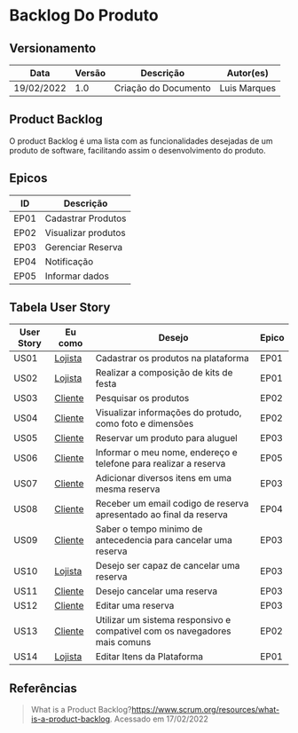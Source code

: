 # Backlog Do Produto

## Versionamento

| Data       | Versão | Descrição            | Autor(es)    |
| ---------- | ------ | -------------------- | ------------ |
| 19/02/2022 | 1.0    | Criação do Documento | Luis Marques |

## Product Backlog

O product Backlog é uma lista com as funcionalidades desejadas de um produto de software, facilitando assim o desenvolvimento do produto.

## Epicos

| ID   | Descrição           |
| ---- | ------------------- |
| EP01 | Cadastrar Produtos  |
| EP02 | Visualizar produtos |
| EP03 | Gerenciar Reserva   |
| EP04 | Notificação         |
| EP05 | Informar dados      |

## Tabela User Story

| User Story | Eu como                                           | Desejo                                                                     | Epico |
| ---------- | ------------------------------------------------- | -------------------------------------------------------------------------- | ----- |
| US01       | [Lojista](/Base/Elicitacao/Lexico?id=#l7-lojista) | Cadastrar os produtos na plataforma                                        | EP01  |
| US02       | [Lojista](/Base/Elicitacao/Lexico?id=#l7-lojista) | Realizar a composição de kits de festa                                     | EP01  |
| US03       | [Cliente](/Base/Elicitacao/Lexico?id=#l3-cliente) | Pesquisar os produtos                                                      | EP02  |
| US04       | [Cliente](/Base/Elicitacao/Lexico?id=#l3-cliente) | Visualizar informações do protudo, como foto e dimensões                   | EP02  |
| US05       | [Cliente](/Base/Elicitacao/Lexico?id=#l3-cliente) | Reservar um produto para aluguel                                           | EP03  |
| US06       | [Cliente](/Base/Elicitacao/Lexico?id=#l3-cliente) | Informar o meu nome, endereço e telefone para realizar a reserva           | EP05  |
| US07       | [Cliente](/Base/Elicitacao/Lexico?id=#l3-cliente) | Adicionar diversos itens em uma mesma reserva                              | EP03  |
| US08       | [Cliente](/Base/Elicitacao/Lexico?id=#l3-cliente) | Receber um email codigo de reserva apresentado ao final da reserva         | EP04  |
| US09       | [Cliente](/Base/Elicitacao/Lexico?id=#l3-cliente) | Saber o tempo minimo de antecedencia para cancelar uma reserva             | EP03  |
| US10       | [Lojista](/Base/Elicitacao/Lexico?id=#l7-lojista) | Desejo ser capaz de cancelar uma reserva                                   | EP03  |
| US11       | [Cliente](/Base/Elicitacao/Lexico?id=#l3-cliente) | Desejo cancelar uma reserva                                                | EP03  |
| US12       | [Cliente](/Base/Elicitacao/Lexico?id=#l3-cliente) | Editar uma reserva                                                         | EP03  |
| US13       | [Cliente](/Base/Elicitacao/Lexico?id=#l3-cliente) | Utilizar um sistema responsivo e compativel com os navegadores mais comuns | EP02  |
| US14       | [Lojista](/Base/Elicitacao/Lexico?id=#l7-lojista) | Editar Itens da Plataforma                                                 | EP01  |

##

## Referências

> What is a Product Backlog?<https://www.scrum.org/resources/what-is-a-product-backlog>. Acessado em 17/02/2022
